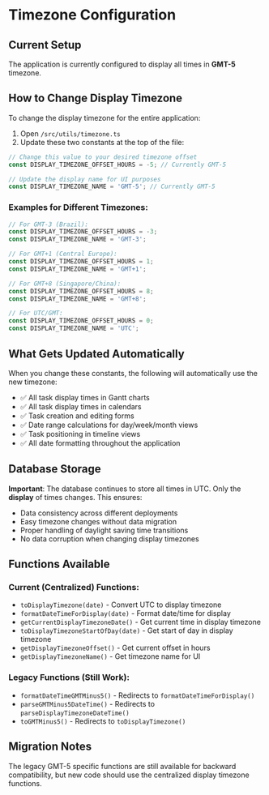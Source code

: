 # Timezone Configuration

## Current Setup

The application is currently configured to display all times in **GMT-5** timezone.

## How to Change Display Timezone

To change the display timezone for the entire application:

1. Open `/src/utils/timezone.ts`
2. Update these two constants at the top of the file:

```typescript
// Change this value to your desired timezone offset
const DISPLAY_TIMEZONE_OFFSET_HOURS = -5; // Currently GMT-5

// Update the display name for UI purposes
const DISPLAY_TIMEZONE_NAME = 'GMT-5'; // Currently GMT-5
```

### Examples for Different Timezones:

```typescript
// For GMT-3 (Brazil):
const DISPLAY_TIMEZONE_OFFSET_HOURS = -3;
const DISPLAY_TIMEZONE_NAME = 'GMT-3';

// For GMT+1 (Central Europe):
const DISPLAY_TIMEZONE_OFFSET_HOURS = 1;
const DISPLAY_TIMEZONE_NAME = 'GMT+1';

// For GMT+8 (Singapore/China):
const DISPLAY_TIMEZONE_OFFSET_HOURS = 8;
const DISPLAY_TIMEZONE_NAME = 'GMT+8';

// For UTC/GMT:
const DISPLAY_TIMEZONE_OFFSET_HOURS = 0;
const DISPLAY_TIMEZONE_NAME = 'UTC';
```

## What Gets Updated Automatically

When you change these constants, the following will automatically use the new timezone:

- ✅ All task display times in Gantt charts
- ✅ All task display times in calendars
- ✅ Task creation and editing forms
- ✅ Date range calculations for day/week/month views
- ✅ Task positioning in timeline views
- ✅ All date formatting throughout the application

## Database Storage

**Important**: The database continues to store all times in UTC. Only the **display** of times changes. This ensures:

- Data consistency across different deployments
- Easy timezone changes without data migration
- Proper handling of daylight saving time transitions
- No data corruption when changing display timezones

## Functions Available

### Current (Centralized) Functions:

- `toDisplayTimezone(date)` - Convert UTC to display timezone
- `formatDateTimeForDisplay(date)` - Format date/time for display
- `getCurrentDisplayTimezoneDate()` - Get current time in display timezone
- `toDisplayTimezoneStartOfDay(date)` - Get start of day in display timezone
- `getDisplayTimezoneOffset()` - Get current offset in hours
- `getDisplayTimezoneName()` - Get timezone name for UI

### Legacy Functions (Still Work):

- `formatDateTimeGMTMinus5()` - Redirects to `formatDateTimeForDisplay()`
- `parseGMTMinus5DateTime()` - Redirects to `parseDisplayTimezoneDateTime()`
- `toGMTMinus5()` - Redirects to `toDisplayTimezone()`

## Migration Notes

The legacy GMT-5 specific functions are still available for backward compatibility, but new code should use the centralized display timezone functions.
